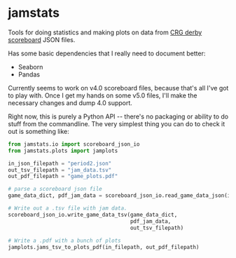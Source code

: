 # jamstats
Tools for doing statistics and making plots on data from [CRG derby scoreboard](https://github.com/rollerderby/scoreboard) JSON files.

Has some basic dependencies that I really need to document better:

* Seaborn
* Pandas

Currently seems to work on v4.0 scoreboard files, because that's all I've got to play with.
Once I get my hands on some v5.0 files, I'll make the necessary changes and dump 4.0 support.

Right now, this is purely a Python API -- there's no packaging or ability to do stuff from the commandline.
The very simplest thing you can do to check it out is something like:

```python
from jamstats.io import scoreboard_json_io
from jamstats.plots import jamplots

in_json_filepath = "period2.json"
out_tsv_filepath = "jam_data.tsv"
out_pdf_filepath = "game_plots.pdf"

# parse a scoreboard json file
game_data_dict, pdf_jam_data = scoreboard_json_io.read_game_data_json(in_filepath)

# Write out a .tsv file with jam data.
scoreboard_json_io.write_game_data_tsv(game_data_dict,
                                       pdf_jam_data,
                                       out_tsv_filepath)
                                       
# Write a .pdf with a bunch of plots
jamplots.jams_tsv_to_plots_pdf(in_filepath, out_pdf_filepath)                                       

```
